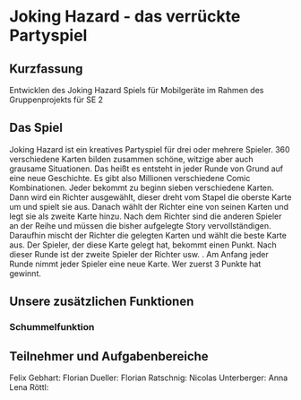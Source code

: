 # Joking Hazard - das verrückte Partyspiel 

## Kurzfassung
Entwicklen des Joking Hazard Spiels für Mobilgeräte im Rahmen des Gruppenprojekts für SE 2

## Das Spiel 
Joking Hazard ist ein kreatives Partyspiel für drei oder mehrere Spieler.
360 verschiedene Karten bilden zusammen schöne, witzige aber auch grausame Situationen.
Das heißt es entsteht in jeder Runde von Grund auf eine neue Geschichte.
Es gibt also Millionen verschiedene Comic Kombinationen. 
Jeder bekommt zu beginn sieben verschiedene Karten. 
Dann wird ein Richter ausgewählt, dieser dreht vom Stapel die oberste Karte um und spielt sie aus.
Danach wählt der Richter eine von seinen Karten und legt sie als zweite Karte hinzu. 
Nach dem Richter sind die anderen Spieler an der Reihe und müssen die bisher aufgelegte Story vervollständigen. 
Daraufhin mischt der Richter die gelegten Karten und wählt die beste Karte aus.
Der Spieler, der diese Karte gelegt hat, bekommt einen Punkt. 
Nach dieser Runde ist der zweite Spieler der Richter usw. .
Am Anfang jeder Runde nimmt jeder Spieler eine neue Karte. 
Wer zuerst 3 Punkte hat gewinnt. 

## Unsere zusätzlichen Funktionen
### Schummelfunktion 



## Teilnehmer und Aufgabenbereiche
Felix Gebhart:
Florian Dueller:
Florian Ratschnig:
Nicolas Unterberger:
Anna Lena Röttl: